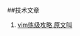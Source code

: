 <!---它山之石 可以攻玉-->


##技术文章

1. [vim练级攻略,原文叫<Learn Vim Progressively>](learn_vim_progressively.html)

